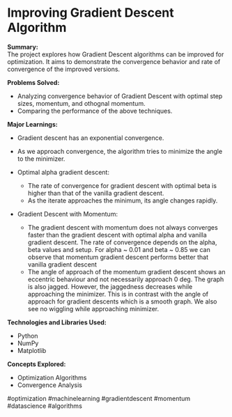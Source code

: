 # Improving Gradient Descent Algorithm

**Summary:**  
The project explores how Gradient Descent algorithms can be improved for optimization. It aims to demonstrate the convergence behavior and rate of convergence of the improved versions.

**Problems Solved:**  
- Analyzing convergence behavior of Gradient Descent with optimal step sizes, momentum, and othognal momentum.
- Comparing the performance of the above techniques.

**Major Learnings:** 
- Gradient descent has an exponential convergence.
- As we approach convergence, the algorithm tries to minimize the angle to the minimizer.
- Optimal alpha gradient descent:
  * The rate of convergence for gradient descent with optimal beta is higher than that of the vanilla gradient descent.
  * As the iterate approaches the minimum, its angle changes rapidly.

- Gradient Descent with Momentum:
  * The gradient descent with momentum does not always converges faster than the gradient descent with optimal alpha and vanilla gradient descent. The rate of convergence depends on the alpha, beta values and setup. For alpha ~ 0.01 and beta ~ 0.85 we can observe that momentum gradient descent performs better that vanilla gradient descent
  * The angle of approach of the momentum gradient descent shows an eccentric behaviour and not necessarily approach 0 deg. The graph is also jagged. However, the jaggedness decreases while approaching the minimizer. This is in contrast with the angle of approach for gradient descents which is a smooth graph. 
We also see no wiggling while approaching minimizer.


**Technologies and Libraries Used:**  
- Python
- NumPy
- Matplotlib


**Concepts Explored:**  
- Optimization Algorithms
- Convergence Analysis

#optimization #machinelearning #gradientdescent #momentum #datascience #algorithms
